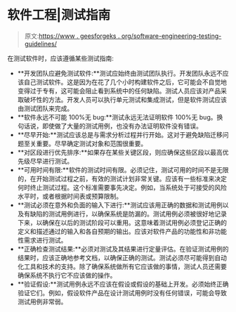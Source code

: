 # 软件工程|测试指南

> 原文:[https://www . geesforgeks . org/software-engineering-testing-guidelines/](https://www.geeksforgeeks.org/software-engineering-testing-guidelines/)

在测试软件时，应该遵循某些测试指南:

*   **开发团队应避免测试软件:**测试应始终由测试团队执行。开发团队永远不应该自己测试软件。这是因为在花了几个小时构建软件之后，它可能会不自觉地变得过于专有，这可能会阻止看到系统中的任何缺陷。测试人员应该对产品采取破坏性的方法。开发人员可以执行单元测试和集成测试，但是软件测试应该由测试团队来完成。
*   **软件永远不可能 100%无 bug:**测试永远无法证明软件 100%无 bug。换句话说，即使做了大量的测试用例，也没有办法证明软件没有错误。
*   **尽早开始:**测试应该总是与需求分析过程并行开始。这对于避免缺陷迁移问题至关重要。尽早确定测试对象和范围很重要。
*   **对区段进行优先排序:**如果存在某些关键区段，则应确保这些区段以最高优先级尽早进行测试。
*   **可用时间有限:**软件的测试时间有限。必须记住，测试可用的时间不是无限的，在开始测试过程之前，有效的测试计划非常关键。应该有一些标准来决定何时终止测试过程。这个标准需要事先决定。例如，当系统处于可接受的风险水平时，或者根据时间表或预算限制。
*   **测试必须在意外和负面的输入下进行:**测试应该用正确的数据和测试用例以及有缺陷的测试用例进行，以确保系统是防漏的。测试用例必须被很好地记录下来，以确保在以后的测试阶段可以重用。这意味着测试用例必须登记正确的定义和描述通过的输入和各自预期的输出。应该对软件产品的功能性和非功能性需求进行测试。
*   **正确检查测试结果:**必须对测试及其结果进行定量评估。在验证测试用例的结果时，应该正确地参考文档，以确保正确的测试。测试必须尽可能得到自动化工具和技术的支持。除了确保系统做所有它应该做的事情，测试人员还需要确保系统不执行它不应该做的操作。
*   **验证假设:**测试用例永远不应该在假设或假设的基础上开发。必须始终正确验证它们。例如，假设软件产品在设计测试用例时没有任何错误，可能会导致测试用例非常弱。